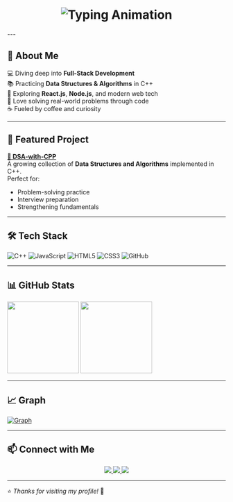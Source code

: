 <!-- Profile Header -->
<h1 align="center">
  <img src="https://readme-typing-svg.herokuapp.com?font=Fira+Code&weight=600&size=28&pause=1000&color=F73C6B&center=true&vCenter=true&width=600&lines=Hey+there%2C+I'm+Janhvi!+👋;Full-Stack+Developer+in+the+making;Always+learning+and+building+✨" alt="Typing Animation" />
</h1>
---

## 💫 About Me  
💻 Diving deep into **Full-Stack Development**  
📚 Practicing **Data Structures & Algorithms** in C++  
🌱 Exploring **React.js**, **Node.js**, and modern web tech  
🧩 Love solving real-world problems through code  
☕ Fueled by coffee and curiosity  

---

## 📌 Featured Project  
**[📂 DSA-with-CPP](https://github.com/JanhviAgrawal/DSA-with-CPP)**  
A growing collection of **Data Structures and Algorithms** implemented in C++.  
Perfect for:  
- Problem-solving practice  
- Interview preparation  
- Strengthening fundamentals  

---

## 🛠 Tech Stack  
![C++](https://img.shields.io/badge/C++-00599C?logo=cplusplus&logoColor=white&style=for-the-badge)
![JavaScript](https://img.shields.io/badge/JavaScript-F7DF1E?logo=javascript&logoColor=black&style=for-the-badge)
![HTML5](https://img.shields.io/badge/HTML5-E34F26?logo=html5&logoColor=white&style=for-the-badge)
![CSS3](https://img.shields.io/badge/CSS3-1572B6?logo=css3&logoColor=white&style=for-the-badge)
![GitHub](https://img.shields.io/badge/GitHub-181717?logo=github&logoColor=white&style=for-the-badge)

---

## 📊 GitHub Stats  

  <img src="https://github-readme-stats.vercel.app/api?username=JanhviAgrawal&show_icons=true&theme=radical" height="165" />
  <img src="https://github-readme-stats.vercel.app/api/top-langs/?username=JanhviAgrawal&layout=compact&theme=radical" height="165" />


---

## 📈 Graph  
[![Graph](https://github-readme-activity-graph.vercel.app/graph?username=JanhviAgrawal&theme=radical&title=Graph)](https://github.com/JanhviAgrawal)

---

## 📫 Connect with Me  
<p align="center">
  <a href="https://linkedin.com/in/janhvi-agrawal-j2004">
    <img src="https://img.shields.io/badge/LinkedIn-0A66C2?logo=linkedin&logoColor=white&style=for-the-badge" />
  </a>
  <a href="https://github.com/JanhviAgrawal">
    <img src="https://img.shields.io/badge/GitHub-000?logo=github&logoColor=white&style=for-the-badge" />
  </a>
  <a href="https://instagram.com/janhviagrawal_21">
    <img src="https://img.shields.io/badge/Instagram-E4405F?logo=instagram&logoColor=white&style=for-the-badge" />
  </a>
</p>

---

⭐ _Thanks for visiting my profile!_ 🚀

